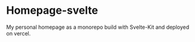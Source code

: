 # Homepage-svelte

My personal homepage as a monorepo build with Svelte-Kit and deployed on vercel.
